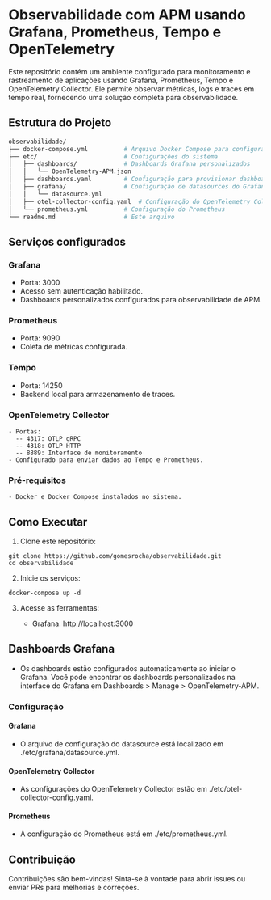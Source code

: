 # Observabilidade com APM usando Grafana, Prometheus, Tempo e OpenTelemetry

Este repositório contém um ambiente configurado para monitoramento e rastreamento de aplicações usando Grafana, Prometheus, Tempo e OpenTelemetry Collector. Ele permite observar métricas, logs e traces em tempo real, fornecendo uma solução completa para observabilidade.

## Estrutura do Projeto

```bash
observabilidade/
├── docker-compose.yml          # Arquivo Docker Compose para configurar os serviços
├── etc/                        # Configurações do sistema
│   ├── dashboards/             # Dashboards Grafana personalizados
│   │   └── OpenTelemetry-APM.json
│   ├── dashboards.yaml         # Configuração para provisionar dashboards no Grafana
│   ├── grafana/                # Configuração de datasources do Grafana
│   │   └── datasource.yml
│   ├── otel-collector-config.yaml  # Configuração do OpenTelemetry Collector
│   └── prometheus.yml          # Configuração do Prometheus
└── readme.md                   # Este arquivo
```

## Serviços configurados

### Grafana

- Porta: 3000
- Acesso sem autenticação habilitado.
- Dashboards personalizados configurados para observabilidade de APM.

### Prometheus

- Porta: 9090
- Coleta de métricas configurada.

### Tempo

- Porta: 14250
- Backend local para armazenamento de traces.


### OpenTelemetry Collector

    - Portas:
      -- 4317: OTLP gRPC
      -- 4318: OTLP HTTP
      -- 8889: Interface de monitoramento
    - Configurado para enviar dados ao Tempo e Prometheus.

### Pré-requisitos

    - Docker e Docker Compose instalados no sistema.

## Como Executar

1. Clone este repositório:

```
git clone https://github.com/gomesrocha/observabilidade.git
cd observabilidade
```

2. Inicie os serviços:

```
docker-compose up -d
```

3. Acesse as ferramentas:

    - Grafana: http://localhost:3000

## Dashboards Grafana

- Os dashboards estão configurados automaticamente ao iniciar o Grafana. Você pode encontrar os dashboards personalizados na interface do Grafana em Dashboards > Manage > OpenTelemetry-APM.

### Configuração
#### Grafana

- O arquivo de configuração do datasource está localizado em ./etc/grafana/datasource.yml.

#### OpenTelemetry Collector

- As configurações do OpenTelemetry Collector estão em ./etc/otel-collector-config.yaml.

#### Prometheus

- A configuração do Prometheus está em ./etc/prometheus.yml.

## Contribuição

Contribuições são bem-vindas! Sinta-se à vontade para abrir issues ou enviar PRs para melhorias e correções.
